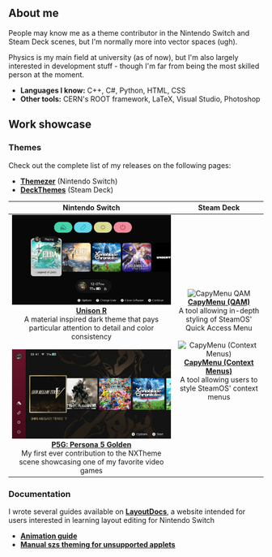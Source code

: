 ## About me

People may know me as a theme contributor in the Nintendo Switch and Steam Deck scenes, but I'm normally more into vector spaces (ugh).

Physics is my main field at university (as of now), but I'm also largely interested in development stuff - though I'm far from being the most skilled person at the moment.

- **Languages I know:** C++, C#, Python, HTML, CSS
- **Other tools:** CERN's ROOT framework, LaTeX, Visual Studio, Photoshop

## Work showcase

### Themes

Check out the complete list of my releases on the following pages:

- **[Themezer](https://themezer.net/creators/382997176307154945)** (Nintendo Switch)
- **[DeckThemes](https://deckthemes.com/users/view?userId=Discord|382997176307154945)** (Steam Deck)

| Nintendo Switch | Steam Deck |
|:---------------------------------------:|:----------------------------------------:|
| ![Unison R](https://github.com/Kalyvara/NXTheme-releases/blob/main/Unison%20R/Home_Menu_20230515_120710_00.jpg "Unison R") <br />**[Unison R](https://themezer.net/packs/Unison-R-5fc)**<br />A material inspired dark theme that pays particular attention to detail and color consistency<br /><br />![P5G](https://github.com/Kalyvara/NXTheme-releases/blob/main/P5G%3A%20Persona%205%20Golden/p5g_preview.jpg "P5G") <br />**[P5G: Persona 5 Golden](https://themezer.net/packs/P5G-Persona-5-Golden-4e9)**<br />My first ever contribution to the NXTheme scene showcasing one of my favorite video games                       | ![CapyMenu QAM](https://api.deckthemes.com/blobs/ebc4c490-b891-460f-8239-04a67aad99db "CapyMenu QAM") <br />**[CapyMenu (QAM)](https://deckthemes.com/themes/view?themeId=726ddfcd-47a0-4f71-81ac-c276936c68cb)**<br /> A tool allowing in-depth styling of SteamOS' Quick Access Menu<br /><br />![CapyMenu (Context Menus)](https://api.deckthemes.com/blobs/e7a75876-1e85-4cfa-a4b0-819c1d435e6e "CapyMenu (Context Menus)") <br />**[CapyMenu (Context Menus)](https://deckthemes.com/themes/view?themeId=477cdaf5-a81d-407c-b14c-ab7b937887c3)**<br /> A tool allowing users to style SteamOS' context menus        |

### Documentation

I wrote several guides available on **[LayoutDocs](https://layoutdocs.themezer.net/)**, a website intended for users interested in learning layout editing for Nintendo Switch

- **[Animation guide](https://layoutdocs.themezer.net/guide/animations/)**
- **[Manual szs theming for unsupported applets](https://layoutdocs.themezer.net/guide/manualszs/)**
